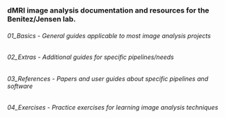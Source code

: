 ### dMRI image analysis documentation and resources for the Benitez/Jensen lab.

###### 01_Basics - General guides applicable to most image analysis projects

###### 02_Extras - Additional guides for specific pipelines/needs

###### 03_References - Papers and user guides about specific pipelines and software 

###### 04_Exercises - Practice exercises for learning image analysis techniques

